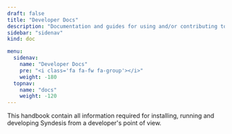 ```yaml
---
draft: false
title: "Developer Docs"
description: "Documentation and guides for using and/or contributing to the Syndesis project."
sidebar: "sidenav"
kind: doc

menu:
  sidenav:
    name: "Developer Docs"
    pre: "<i class='fa fa-fw fa-group'></i>"
    weight: -180
  topnav:
    name: "docs"
    weight: -120
---
```


This handbook contain all information required for installing, running and developing Syndesis from a developer's point of view.
